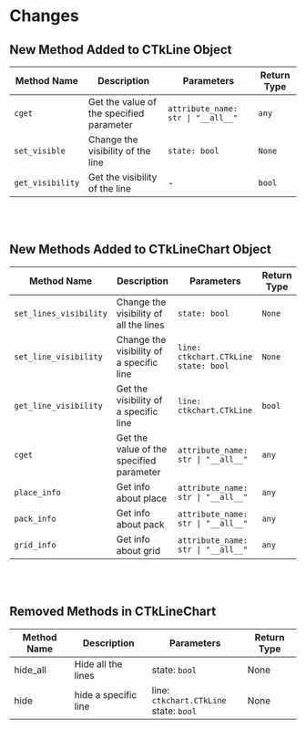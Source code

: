 # Changes

## New Method Added to CTkLine Object

| Method Name      | Description                                    | Parameters                              | Return Type |
|------------------|------------------------------------------------|------------------------------------------|-------------|
| `cget`           | Get the value of the specified parameter      | `attribute_name: str \| "__all__"`       | `any`       |
| `set_visible`    | Change the visibility of the line             | `state: bool`                            | `None`      |
| `get_visibility` | Get the visibility of the line                | -                                        | `bool`      |

<br>
<br>

## New Methods Added to CTkLineChart Object

| Method Name            | Description                                    | Parameters                                       | Return Type |
|------------------------|------------------------------------------------|--------------------------------------------------|-------------|
| `set_lines_visibility` | Change the visibility of all the lines        | `state: bool`                                   | `None`      |
| `set_line_visibility`  | Change the visibility of a specific line      | `line: ctkchart.CTkLine`<br>`state: bool`       | `None`      |
| `get_line_visibility`  | Get the visibility of a specific line         | `line: ctkchart.CTkLine`                        | `bool`      |
| `cget`        | Get the value of the specified parameter| `attribute_name: str \| "__all__"`       | `any`       |
| `place_info`  | Get info about place                    | `attribute_name: str \| "__all__"`       | `any`       |
| `pack_info`   | Get info about pack                     | `attribute_name: str \| "__all__"`       | `any`       |
| `grid_info`   | Get info about grid                     | `attribute_name: str \| "__all__"`       | `any`       |


<br>
<br>

## Removed Methods in CTkLineChart

| Method Name | Description          | Parameters                                   | Return Type |
|-------------|----------------------|----------------------------------------------|-------------|
| hide_all    | Hide all the lines   | state:  ``bool``                             | None        |
| hide        | hide a specific line | line:  ``ctkchart.CTkLine``<br> state:  ``bool`` | None        |
